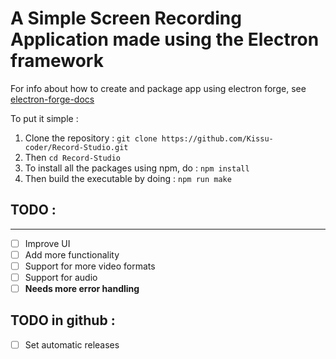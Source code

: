 # A Simple Screen Recording Application made using the Electron framework

For info about how to create and package app using electron forge, see [electron-forge-docs](https://github.com/electron-forge/electron-forge-docs)

To put it simple : 
1. Clone the repository : ``git clone https://github.com/Kissu-coder/Record-Studio.git``
2. Then ``cd Record-Studio``
3. To install all the packages using npm, do : ``npm install``
4. Then build the executable by doing : ``npm run make``

## TODO :
<hr>

- [ ] Improve UI
- [ ] Add more functionality
- [ ] Support for more video formats
- [ ] Support for audio
- [ ] **Needs more error handling**

## TODO in github : 
- [ ] Set automatic releases